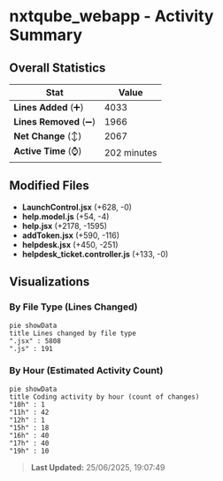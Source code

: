 # nxtqube_webapp - Activity Summary 

## Overall Statistics

| Stat                   | Value                                                             |
| ---------------------- | ----------------------------------------------------------------- |
| **Lines Added** (➕)   | 4033                                          |
| **Lines Removed** (➖) | 1966                                        |
| **Net Change** (↕)    | 2067                |
| **Active Time** (⌚)   | 202 minutes |


## Modified Files
- **LaunchControl.jsx** (+628, -0)
- **help.model.js** (+54, -4)
- **help.jsx** (+2178, -1595)
- **addToken.jsx** (+590, -116)
- **helpdesk.jsx** (+450, -251)
- **helpdesk_ticket.controller.js** (+133, -0)

## Visualizations

### By File Type (Lines Changed)

```mermaid
pie showData
title Lines changed by file type
".jsx" : 5808
".js" : 191
```

### By Hour (Estimated Activity Count)

```mermaid
pie showData
title Coding activity by hour (count of changes)
"10h" : 1
"11h" : 42
"12h" : 1
"15h" : 18
"16h" : 40
"17h" : 40
"19h" : 10
```


> **Last Updated:** 25/06/2025, 19:07:49